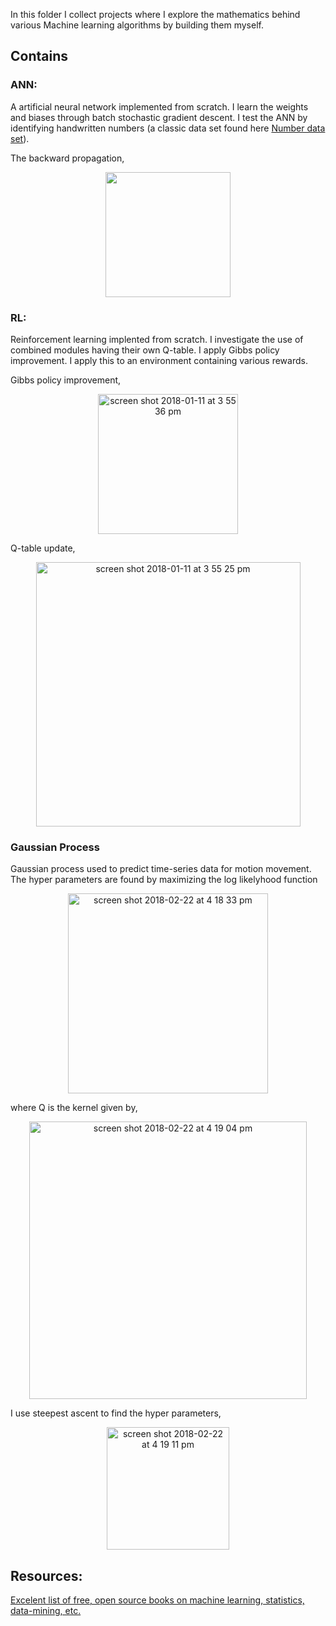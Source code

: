 In this folder I collect projects where I explore the mathematics behind various Machine learning algorithms by building them myself. 

## Contains
### ANN: 
A artificial neural network implemented from scratch. I learn the weights and biases through batch stochastic gradient descent. I test the ANN by identifying handwritten numbers (a classic data set found here [Number data set](http://yann.lecun.com/exdb/mnist/)). 

The backward propagation, 
<p align="center">
  <img width="200" src="https://user-images.githubusercontent.com/32745301/34848820-dd8ea690-f6e5-11e7-88ce-a9e736082179.png">
</p>

### RL:
Reinforcement learning implented from scratch. I investigate the use of combined modules having their own Q-table. I apply Gibbs policy improvement. I apply this to an environment containing various rewards.  

Gibbs policy improvement, 
<p align="center">
  <img width="224" alt="screen shot 2018-01-11 at 3 55 36 pm" src="https://user-images.githubusercontent.com/32745301/34849549-5488120c-f6e8-11e7-9791-c94ee13de4d1.png">
</p>

Q-table update, 
<p align="center">
  <img width="423" alt="screen shot 2018-01-11 at 3 55 25 pm" src="https://user-images.githubusercontent.com/32745301/34849548-547c54b2-f6e8-11e7-8aa8-c8372e8fb186.png">
</p>


### Gaussian Process
Gaussian process used to predict time-series data for motion movement. The hyper parameters are found by maximizing the log likelyhood function
<p align="center">
<img width="320" alt="screen shot 2018-02-22 at 4 18 33 pm" src="https://user-images.githubusercontent.com/32745301/36567668-cdd69f8c-17ec-11e8-93b5-42d49cc0e3ad.png">
</p>

where Q is the kernel given by, 
<p align="center">
<img width="444" alt="screen shot 2018-02-22 at 4 19 04 pm" src="https://user-images.githubusercontent.com/32745301/36567748-24e930b4-17ed-11e8-99d7-ec0e8a63c70c.png"> 
</p>

I use steepest ascent to find the hyper parameters, 
<p align="center">
<img width="196" alt="screen shot 2018-02-22 at 4 19 11 pm" src="https://user-images.githubusercontent.com/32745301/36567813-59e12f6a-17ed-11e8-91c2-2e6c600abcce.png">
</p>



## Resources:
[Excelent list of free, open source books on machine learning, statistics, data-mining, etc.](https://github.com/josephmisiti/awesome-machine-learning/blob/master/books.md)
